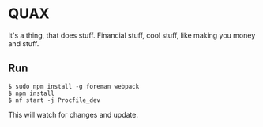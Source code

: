 # QUAX
It's a thing, that does stuff. Financial stuff, cool stuff, like making you money and stuff.

## Run
    $ sudo npm install -g foreman webpack
    $ npm install
    $ nf start -j Procfile_dev

This will watch for changes and update.
